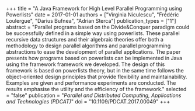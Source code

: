 +++
title = "A Java Framework for High Level Parallel  Programming using Powerlists"
date = 2017-01-01
authors = ["Virginia Niculescu", "Frédéric Loulergue", "Darius Bufnea", "Adrian Sterca"]
publication_types = ["1"]
abstract = "Parallel programs based on the Divide&Conquer  paradigm could be successfully defined in a simple  way using powerlists.  These parallel recursive data  structures and their algebraic theories offer both a  methodology to design parallel algorithms and  parallel programming abstractions to ease the  development of parallel applications.  The paper  presents how programs based on powerlists can be  implemented in Java using the framework framework  we developed.  The design of this framework is based  on powerlists theory, but in the same time follows  the object-oriented design principles that provide  flexibility and maintainability.  Examples are given  and performance experiments are conducted. The  results emphasise the utility and the efficiency of  the framework."
selected = "false"
publication = "*Parallel and Distributed Computing, Applications and Technologies (PDCAT)*"
doi = "10.1109/PDCAT.2017.00049"
+++

